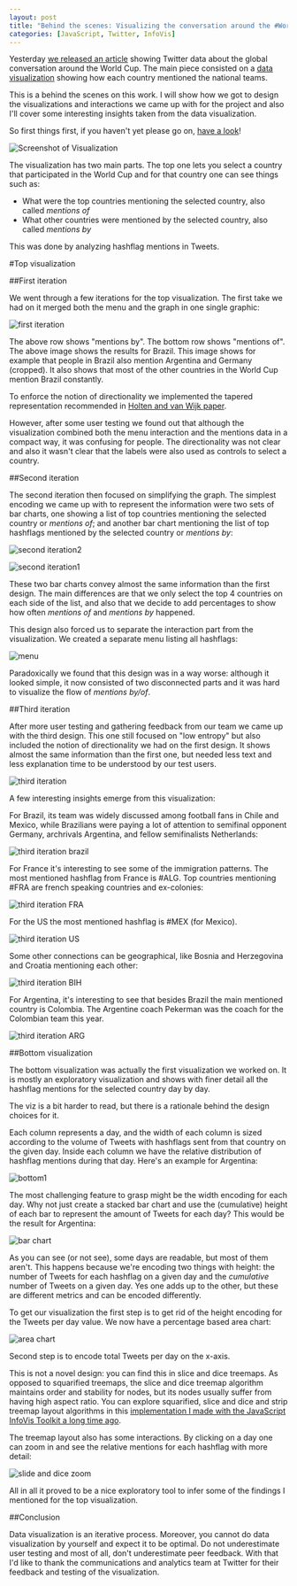 ```yaml
---
layout: post
title: "Behind the scenes: Visualizing the conversation around the #WorldCup"
categories: [JavaScript, Twitter, InfoVis]
---
```


Yesterday [we released an article](https://blog.twitter.com/2014/the-global-conversation-about-the-worldcup) showing Twitter data about the
global conversation around the World Cup. The main piece consisted on a [data visualization](https://interactive.twitter.com/wcmentions/) showing
how each country mentioned the national teams.

This is a behind the scenes on this work. I will show how we got to
design the visualizations and interactions we came up with for the project
and also I'll cover some interesting insights taken from the data
visualization.

So first things first, if you haven't yet please go on, [have a look](https://interactive.twitter.com/wcmentions/)!

![Screenshot of Visualization](/blog/assets/wcmentions/main.png)

The visualization has two main parts. The top one lets you select a
country that participated in the World Cup and for that country one can
see things such as:

 * What were the top countries mentioning the selected country, also
   called _mentions of_
 * What other countries were mentioned by the selected country, also
   called _mentions by_

This was done by analyzing hashflag mentions in Tweets.


#Top visualization

##First iteration

We went through a few iterations for the top visualization. The first take
we had on it merged both the menu and the graph in one single graphic:

![first iteration](/blog/assets/wcmentions/first.png)

The above row shows "mentions by". The bottom row shows "mentions of".
The above image shows the results for Brazil. This image
shows for example that people in Brazil also mention Argentina and Germany (cropped).
It also shows that most of the other countries in the World Cup mention
Brazil constantly.

To enforce the notion of directionality we implemented the tapered
representation recommended in [Holten and van Wijk paper](http://www.win.tue.nl/~dholten/papers/directed_edges_chi.pdf).

However, after some user testing we found out that although the
visualization combined both the menu interaction and the mentions data
in a compact way, it was confusing for people.
The directionality was not clear and also it wasn't clear that the labels were also used as
controls to select a country.


##Second iteration

The second iteration then focused on simplifying the graph. The simplest
encoding we came up with to represent the information were two sets
of bar charts, one showing a list of top countries mentioning the selected
country or _mentions of_; and another bar chart mentioning the list of top hashflags
mentioned by the selected country or _mentions by_:

![second iteration2](/blog/assets/wcmentions/second2.png)

![second iteration1](/blog/assets/wcmentions/second1.png)

These two bar charts convey almost the same information than the first
design. The main differences are that we only select the top 4 countries on each
side of the list, and also that we decide to add percentages to show
how often _mentions of_ and _mentions by_ happened.

This design also forced us to separate the interaction part from the
visualization. We created a separate menu listing all hashflags:

![menu](/blog/assets/wcmentions/menu.png)

Paradoxically we found that this design was in a way worse: although it
looked simple, it now consisted of two disconnected parts and it was
hard to visualize the flow of _mentions by/of_.


##Third iteration

After more user testing and gathering feedback from our team we came up
with the third design. This one still focused on "low entropy" but also
included the notion of directionality we had on the first design. It shows almost
the same information than the first one, but needed less text and less
explanation time to be understood by our test users.

![third iteration](/blog/assets/wcmentions/BRA.png)

A few interesting insights emerge from this visualization:

For Brazil, its team was widely discussed among football fans in Chile and
Mexico, while Brazilians were paying a lot of attention to semifinal opponent
Germany, archrivals Argentina, and fellow semifinalists Netherlands:

![third iteration brazil](/blog/assets/wcmentions/BRA.png)

For France it's interesting to see some of the immigration patterns.
The most mentioned hashflag from France is #ALG. Top countries
mentioning #FRA are french speaking countries and ex-colonies:

![third iteration FRA](/blog/assets/wcmentions/FRA.png)

For the US the most mentioned hashflag is #MEX (for Mexico).

![third iteration US](/blog/assets/wcmentions/USA.png)

Some other connections can be geographical, like Bosnia and Herzegovina
and Croatia mentioning each other:

![third iteration BIH](/blog/assets/wcmentions/BIH.png)

For Argentina, it's interesting to see that besides Brazil the main
mentioned country is Colombia. The Argentine coach Pekerman was the
coach for the Colombian team this year.

![third iteration ARG](/blog/assets/wcmentions/ARG.png)


##Bottom visualization

The bottom visualization was actually the first visualization we worked
on. It is mostly an exploratory visualization and shows with finer
detail all the hashflag mentions for the selected country day by day.

The viz is a bit harder to read, but there is a rationale behind the
design choices for it.

Each column represents a day, and the width of each column is sized
according to the volume of Tweets with hashflags sent from that country
on the given day. Inside each column we have the relative distribution of hashflag mentions
during that day. Here's an example for Argentina:

![bottom1](/blog/assets/wcmentions/treemap1.png)

The most challenging feature to grasp might be the width encoding for each day.
Why not just create a stacked bar chart and use the (cumulative) height of each bar
to represent the amount of Tweets for each day? This would be the result
for Argentina:

![bar chart](/blog/assets/wcmentions/treemap3.png)

As you can see (or not see), some days are readable, but most of them
aren't. This happens because we're encoding two things with height: the
number of Tweets for each hashflag on a given day and the *cumulative*
number of Tweets on a given day. Yes one adds up to the
other, but these are different metrics and can be encoded differently.

To get our visualization the first step is to get rid of the height encoding for the Tweets per
day value. We now have a percentage based area chart:

![area chart](/blog/assets/wcmentions/treemap2.png)

Second step is to encode total Tweets per day on the x-axis.

This is not a novel design: you can find this in slice and dice treemaps. As
opposed to squarified treemaps, the slice and dice treemap algorithm
maintains order and stability for nodes, but its nodes usually suffer from
having high aspect ratio. You can explore squarified, slice and dice and
strip treemap layout algorithms in this [implementation I made with the
JavaScript InfoVis Toolkit a long time ago](http://philogb.github.io/jit/static/v20/Jit/Examples/Treemap/example1.html).

The treemap layout also has some interactions. By clicking on a
day one can zoom in and see the relative mentions for each hashflag with
more detail:

![slide and dice zoom](/blog/assets/wcmentions/treemap4.png)

All in all it proved to be a nice exploratory tool to infer some of the
findings I mentioned for the top visualization.

##Conclusion

Data visualization is an iterative process. Moreover, you cannot do data
visualization by yourself and expect it to be optimal. Do not
underestimate user testing and most of all, don't underestimate peer
feedback. With that I'd like to thank the communications and analytics team at Twitter for their feedback and testing of the
visualization.

